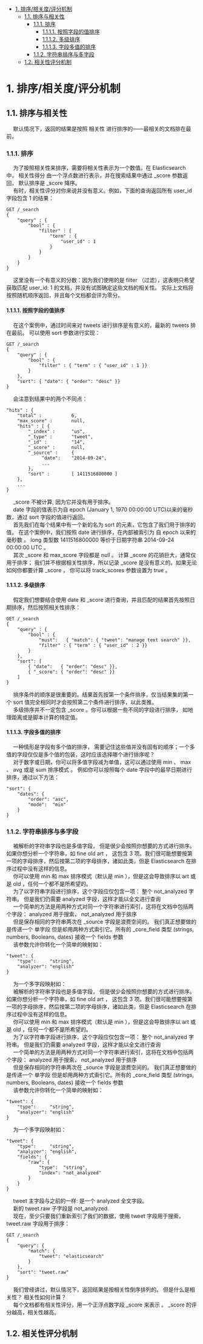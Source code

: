 
<!-- TOC -->

- [1. 排序/相关度/评分机制](#1-排序相关度评分机制)
    - [1.1. 排序与相关性](#11-排序与相关性)
        - [1.1.1. 排序](#111-排序)
            - [1.1.1.1. 按照字段的值排序](#1111-按照字段的值排序)
            - [1.1.1.2. 多级排序](#1112-多级排序)
            - [1.1.1.3. 字段多值的排序](#1113-字段多值的排序)
        - [1.1.2. 字符串排序与多字段](#112-字符串排序与多字段)
    - [1.2. 相关性评分机制](#12-相关性评分机制)

<!-- /TOC -->


# 1. 排序/相关度/评分机制
<!-- 
https://blog.csdn.net/hellozhxy/article/details/82632007
-->


## 1.1. 排序与相关性
&emsp; 默认情况下，返回的结果是按照 相关性 进行排序的——最相关的文档排在最前。   
<!-- 
elasticsearch排序(相关性排序score)
https://blog.csdn.net/wwd0501/article/details/78622204
-->

### 1.1.1. 排序
&emsp; 为了按照相关性来排序，需要将相关性表示为一个数值。在 Elasticsearch 中， 相关性得分 由一个浮点数进行表示，并在搜索结果中通过 _score 参数返回， 默认排序是 _score 降序。  
&emsp; 有时，相关性评分对你来说并没有意义。例如，下面的查询返回所有 user_id 字段包含 1 的结果：  

```text
GET /_search
{
    "query" : {
        "bool" : {
            "filter" : {
                "term" : {
                    "user_id" : 1
                }
            }
        }
    }
}
```
&emsp; 这里没有一个有意义的分数：因为我们使用的是 filter （过滤），这表明只希望获取匹配 user_id: 1 的文档，并没有试图确定这些文档的相关性。 实际上文档将按照随机顺序返回，并且每个文档都会评为零分。  

#### 1.1.1.1. 按照字段的值排序
&emsp; 在这个案例中，通过时间来对 tweets 进行排序是有意义的，最新的 tweets 排在最前。 可以使用 sort 参数进行实现：  

```text
GET /_search
{
    "query" : {
        "bool" : {
            "filter" : { "term" : { "user_id" : 1 }}
        }
    },
    "sort": { "date": { "order": "desc" }}
}
```

&emsp; 会注意到结果中的两个不同点：  

```text
"hits" : {
    "total" :           6,
    "max_score" :       null, 
    "hits" : [ {
        "_index" :      "us",
        "_type" :       "tweet",
        "_id" :         "14",
        "_score" :      null, 
        "_source" :     {
             "date":    "2014-09-24",
             ...
        },
        "sort" :        [ 1411516800000 ] 
    },
    ...
}
```

&emsp; _score 不被计算, 因为它并没有用于排序。  
&emsp; date 字段的值表示为自 epoch (January 1, 1970 00:00:00 UTC)以来的毫秒数，通过 sort 字段的值进行返回。  
&emsp; 首先我们在每个结果中有一个新的名为 sort 的元素，它包含了我们用于排序的值。 在这个案例中，我们按照 date 进行排序，在内部被索引为 自 epoch 以来的毫秒数 。 long 类型数 1411516800000 等价于日期字符串 2014-09-24 00:00:00 UTC 。  
&emsp; 其次 _score 和 max_score 字段都是 null 。 计算 _score 的花销巨大，通常仅用于排序； 我们并不根据相关性排序，所以记录 _score 是没有意义的。如果无论如何你都要计算 _score ， 你可以将 track_scores 参数设置为 true 。  

#### 1.1.1.2. 多级排序
&emsp; 假定我们想要结合使用 date 和 _score 进行查询，并且匹配的结果首先按照日期排序，然后按照相关性排序：  

```text
GET /_search
{
    "query" : {
        "bool" : {
            "must":   { "match": { "tweet": "manage text search" }},
            "filter" : { "term" : { "user_id" : 2 }}
        }
    },
    "sort": [
        { "date":   { "order": "desc" }},
        { "_score": { "order": "desc" }}
    ]
}
```

&emsp; 排序条件的顺序是很重要的。结果首先按第一个条件排序，仅当结果集的第一个 sort 值完全相同时才会按照第二个条件进行排序，以此类推。  
&emsp; 多级排序并不一定包含 _score 。你可以根据一些不同的字段进行排序， 如地理距离或是脚本计算的特定值。  

#### 1.1.1.3. 字段多值的排序
&emsp; 一种情形是字段有多个值的排序， 需要记住这些值并没有固有的顺序；一个多值的字段仅仅是多个值的包装，这时应该选择哪个进行排序呢？  
&emsp; 对于数字或日期，你可以将多值字段减为单值，这可以通过使用 min 、 max 、 avg 或是 sum 排序模式 。 例如你可以按照每个 date 字段中的最早日期进行排序，通过以下方法：  

```text
"sort": {
    "dates": {
        "order": "asc",
        "mode":  "min"
    }
}
```

### 1.1.2. 字符串排序与多字段
&emsp; 被解析的字符串字段也是多值字段， 但是很少会按照你想要的方式进行排序。如果你想分析一个字符串，如 fine old art ， 这包含 3 项。我们很可能想要按第一项的字母排序，然后按第二项的字母排序，诸如此类，但是 Elasticsearch 在排序过程中没有这样的信息。  
&emsp; 你可以使用 min 和 max 排序模式（默认是 min ），但是这会导致排序以 art 或是 old ，任何一个都不是所希望的。  
&emsp; 为了以字符串字段进行排序，这个字段应仅包含一项： 整个 not_analyzed 字符串。 但是我们仍需要 analyzed 字段，这样才能以全文进行查询  
&emsp; 一个简单的方法是用两种方式对同一个字符串进行索引，这将在文档中包括两个字段： analyzed 用于搜索， not_analyzed 用于排序  
&emsp; 但是保存相同的字符串两次在 _source 字段是浪费空间的。 我们真正想要做的是传递一个 单字段 但是却用两种方式索引它。所有的 _core_field 类型 (strings, numbers, Booleans, dates) 接收一个 fields 参数  
&emsp; 该参数允许你转化一个简单的映射如：  

```text
"tweet": {
    "type":     "string",
    "analyzer": "english"
}
```
&emsp; 为一个多字段映射如：  
&emsp; 被解析的字符串字段也是多值字段， 但是很少会按照你想要的方式进行排序。如果你想分析一个字符串，如 fine old art ， 这包含 3 项。我们很可能想要按第一项的字母排序，然后按第二项的字母排序，诸如此类，但是 Elasticsearch 在排序过程中没有这样的信息。  
&emsp; 你可以使用 min 和 max 排序模式（默认是 min ），但是这会导致排序以 art 或是 old ，任何一个都不是所希望的。  
&emsp; 为了以字符串字段进行排序，这个字段应仅包含一项： 整个 not_analyzed 字符串。 但是我们仍需要 analyzed 字段，这样才能以全文进行查询  
&emsp; 一个简单的方法是用两种方式对同一个字符串进行索引，这将在文档中包括两个字段： analyzed 用于搜索， not_analyzed 用于排序  
&emsp; 但是保存相同的字符串两次在 _source 字段是浪费空间的。 我们真正想要做的是传递一个 单字段 但是却用两种方式索引它。所有的 _core_field 类型 (strings, numbers, Booleans, dates) 接收一个 fields 参数  
&emsp; 该参数允许你转化一个简单的映射如：  

```text
"tweet": {
    "type":     "string",
    "analyzer": "english"
}
```
&emsp; 为一个多字段映射如：  

```text
"tweet": { 
    "type":     "string",
    "analyzer": "english",
    "fields": {
        "raw": { 
            "type":  "string",
            "index": "not_analyzed"
        }
    }
}
```
&emsp; tweet 主字段与之前的一样: 是一个 analyzed 全文字段。  
&emsp; 新的 tweet.raw 子字段是 not_analyzed.  
&emsp; 现在，至少只要我们重新索引了我们的数据，使用 tweet 字段用于搜索，tweet.raw 字段用于排序：  

```text
GET /_search
{
    "query": {
        "match": {
            "tweet": "elasticsearch"
        }
    },
    "sort": "tweet.raw"
}
```

&emsp; 我们曾经讲过，默认情况下，返回结果是按相关性倒序排列的。 但是什么是相关性？ 相关性如何计算？  
&emsp; 每个文档都有相关性评分，用一个正浮点数字段 _score 来表示 。 _score 的评分越高，相关性越高。  


## 1.2. 相关性评分机制
<!-- 
https://blog.csdn.net/hellozhxy/article/details/82632007
-->

<!-- 
Elasticsearch之评分机制
https://www.jianshu.com/p/2624f61f1d02

https://blog.csdn.net/qq_25673113/article/details/88917161

https://cloud.tencent.com/developer/article/1063292

ES学习——ES评分简单介绍
https://blog.csdn.net/qq_25673113/article/details/88917161
-->

